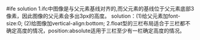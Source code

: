 #ife solution
1.ifc中图像是与父元素基线对齐的,而父元素的基线位于父元素底部3像素，因此图像的父元素会多出3px的高度。
solution：(1)给父元素加font-size:0;
           (2)给图像加vertical-align:bottom;
2.float型的三栏布局适合于三栏都不确定高度的情况，position:absolute适用于三栏至少有一栏确定高度的情况。

